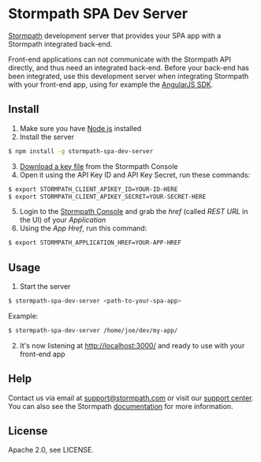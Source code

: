 # Stormpath SPA Dev Server

[Stormpath](https://stormpath.com/) development server that provides your SPA app with a Stormpath integrated back-end.

Front-end applications can not communicate with the Stormpath API directly, and thus need an integrated back-end. Before your back-end has been integrated, use this development server when integrating Stormpath with your front-end app, using for example the [AngularJS SDK](https://github.com/stormpath/stormpath-sdk-angularjs).

## Install

1. Make sure you have [Node.js](https://nodejs.org/) installed
2. Install the server
  
  ```bash
  $ npm install -g stormpath-spa-dev-server
  ```

3. [Download a key file](https://support.stormpath.com/hc/en-us/articles/203697276-Where-do-I-find-my-API-key-) from the Stormpath Console
4. Open it using the API Key ID and API Key Secret, run these commands:

  ```bash
  $ export STORMPATH_CLIENT_APIKEY_ID=YOUR-ID-HERE
  $ export STORMPATH_CLIENT_APIKEY_SECRET=YOUR-SECRET-HERE
  ```

5. Login to the [Stormpath Console](https://api.stormpath.com/) and grab the *href* (called *REST URL* in the UI) of your *Application*
6. Using the *App Href*, run this command:

  ```bash
  $ export STORMPATH_APPLICATION_HREF=YOUR-APP-HREF
  ```

## Usage

1. Start the server

  ```bash
  $ stormpath-spa-dev-server <path-to-your-spa-app>
  ```

  Example:

  ```bash
  $ stormpath-spa-dev-server /home/joe/dev/my-app/
  ```

2. It's now listening at <http://localhost:3000/> and ready to use with your front-end app

## Help

Contact us via email at support@stormpath.com or visit our [support center](https://support.stormpath.com). You can also see the Stormpath [documentation](https://docs.stormpath.com/) for more information.

## License

Apache 2.0, see LICENSE.

